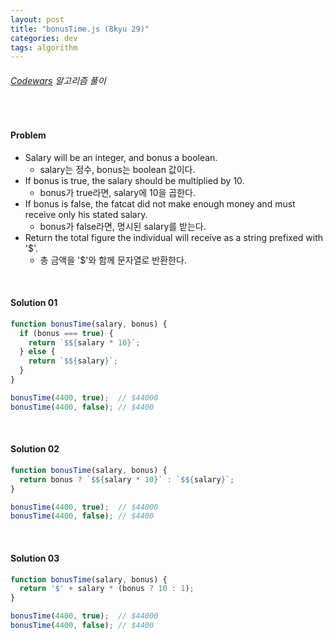 ```yaml
---
layout: post
title: "bonusTime.js (8kyu 29)"
categories: dev
tags: algorithm
---
```


###### [Codewars](https://www.codewars.com) 알고리즘 풀이

<br>

#### Problem

- Salary will be an integer, and bonus a boolean.
  - salary는 정수, bonus는 boolean 값이다.
- If bonus is true, the salary should be multiplied by 10.
  - bonus가 true라면, salary에 10을 곱한다.
- If bonus is false, the fatcat did not make enough money and must receive only his stated salary.
  - bonus가 false라면, 명시된 salary를 받는다.
- Return the total figure the individual will receive as a string prefixed with '\$'.
  - 총 금액을 '\$'와 함께 문자열로 반환한다.

<br>

#### Solution 01

```js
function bonusTime(salary, bonus) {
  if (bonus === true) {
    return `$${salary * 10}`;
  } else {
    return `$${salary}`;
  }
}

bonusTime(4400, true);	// $44000
bonusTime(4400, false);	// $4400
```

<br>

#### Solution 02

```js
function bonusTime(salary, bonus) {
  return bonus ? `$${salary * 10}` : `$${salary}`;
}

bonusTime(4400, true);	// $44000
bonusTime(4400, false);	// $4400
```

<br>

#### Solution 03

```js
function bonusTime(salary, bonus) {
  return '$' + salary * (bonus ? 10 : 1);
}

bonusTime(4400, true);	// $44000
bonusTime(4400, false);	// $4400
```

<br>

<br>